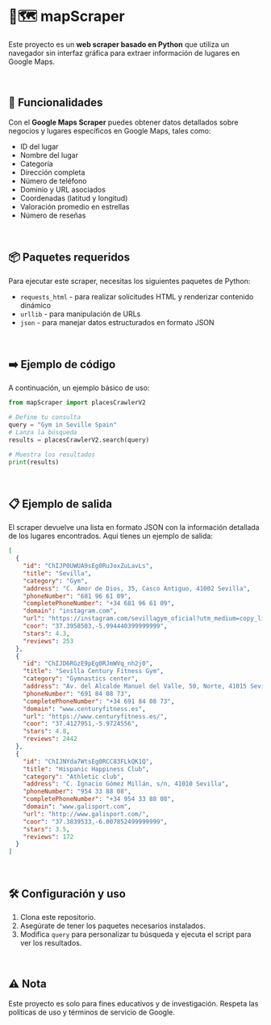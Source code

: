 # 🤖🗺️ mapScraper

Este proyecto es un **web scraper basado en Python** que utiliza un navegador sin interfaz gráfica para extraer información de lugares en Google Maps.

<br>

## 🚀 Funcionalidades
Con el **Google Maps Scraper** puedes obtener datos detallados sobre negocios y lugares específicos en Google Maps, tales como:
- ID del lugar
- Nombre del lugar
- Categoría
- Dirección completa
- Número de teléfono
- Dominio y URL asociados
- Coordenadas (latitud y longitud)
- Valoración promedio en estrellas
- Número de reseñas

<br>

## 📦 Paquetes requeridos
Para ejecutar este scraper, necesitas los siguientes paquetes de Python:
- `requests_html` - para realizar solicitudes HTML y renderizar contenido dinámico
- `urllib` - para manipulación de URLs
- `json` - para manejar datos estructurados en formato JSON

<br>

## ➡️ Ejemplo de código
A continuación, un ejemplo básico de uso:

```python
from mapScraper import placesCrawlerV2

# Define tu consulta
query = "Gym in Seville Spain"
# Lanza la búsqueda
results = placesCrawlerV2.search(query)

# Muestra los resultados
print(results)
```

<br>

## 📋 Ejemplo de salida
El scraper devuelve una lista en formato JSON con la información detallada de los lugares encontrados. Aquí tienes un ejemplo de salida:

```json
[
  {
    "id": "ChIJP0UWUA9sEg0RuJoxZuLavLs",
    "title": "Sevilla",
    "category": "Gym",
    "address": "C. Amor de Dios, 35, Casco Antiguo, 41002 Sevilla",
    "phoneNumber": "681 96 61 09",
    "completePhoneNumber": "+34 681 96 61 09",
    "domain": "instagram.com",
    "url": "https://instagram.com/sevillagym_oficial?utm_medium=copy_link",
    "coor": "37.3958503,-5.994440399999999",
    "stars": 4.3,
    "reviews": 253
  },
  {
    "id": "ChIJD6RGzE9pEg0RJmWVq_nh2j0",
    "title": "Sevilla Century Fitness Gym",
    "category": "Gymnastics center",
    "address": "Av. del Alcalde Manuel del Valle, 50, Norte, 41015 Sevilla",
    "phoneNumber": "691 84 08 73",
    "completePhoneNumber": "+34 691 84 08 73",
    "domain": "www.centuryfitness.es",
    "url": "https://www.centuryfitness.es/",
    "coor": "37.4127951,-5.9724556",
    "stars": 4.8,
    "reviews": 2442
  },
  {
    "id": "ChIJNYda7WtsEg0RCC83FLkQK1Q",
    "title": "Hispanic Happiness Club",
    "category": "Athletic club",
    "address": "C. Ignacio Gómez Millán, s/n, 41010 Sevilla",
    "phoneNumber": "954 33 88 08",
    "completePhoneNumber": "+34 954 33 88 08",
    "domain": "www.galisport.com",
    "url": "http://www.galisport.com/",
    "coor": "37.3839533,-6.007852499999999",
    "stars": 3.5,
    "reviews": 172
  }
]
```

<br>

## 🛠️ Configuración y uso
1. Clona este repositorio.
2. Asegúrate de tener los paquetes necesarios instalados.
3. Modifica `query` para personalizar tu búsqueda y ejecuta el script para ver los resultados.

<br>

## ⚠️ Nota
Este proyecto es solo para fines educativos y de investigación. Respeta las políticas de uso y términos de servicio de Google. 
